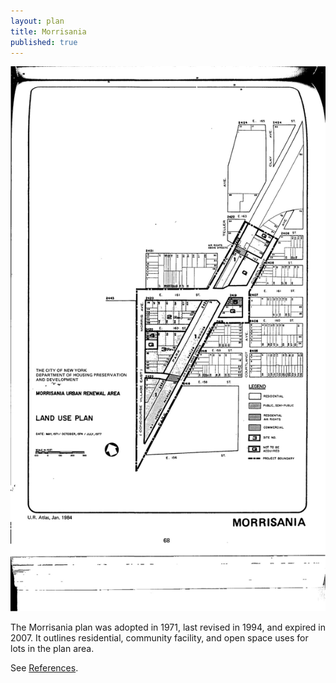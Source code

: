 ```yaml
---
layout: plan
title: Morrisania
published: true
---
```


![Morrisania in the Atlas of Urban Renewal](Morrisania.jpg)

The Morrisania plan was adopted in 1971, last revised in 1994, and expired in 2007. It outlines residential, community facility, and open space uses for lots in the plan area.

See [References](http://www.urbanreviewer.org/#page=references.html). 
